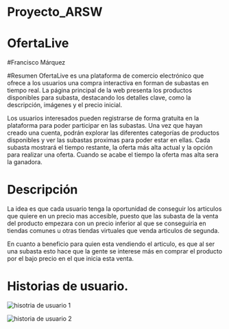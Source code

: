 # Proyecto_ARSW

# OfertaLive

#Francisco Márquez


#Resumen
OfertaLive es una plataforma de comercio electrónico que ofrece a los usuarios una compra interactiva en forman de subastas en tiempo real. La página principal de la web presenta los productos disponibles para subasta, destacando los detalles clave, como la descripción, imágenes y el precio inicial.

Los usuarios interesados pueden registrarse de forma gratuita en la plataforma para poder participar en las subastas. Una vez que hayan creado una cuenta, podrán explorar las diferentes categorías de productos disponibles y ver las subastas proximas para poder estar en ellas. Cada subasta mostrará el tiempo restante, la oferta más alta actual y la opción para realizar una oferta. Cuando se acabe el tiempo la oferta mas alta sera la ganadora.

# Descripción
La idea es que cada usuario tenga la oportunidad de conseguir los articulos que quiere en un precio mas accesible, puesto que las subasta de la venta del producto empezara con un precio inferior al que se conseguiria en tiendas comunes u otras tiendas virtuales que venda articulos de segunda.

En cuanto a beneficio para quien esta vendiendo el articulo, es que al ser una subasta esto hace que la gente se interese más en comprar el producto por el bajo precio en el que inicia esta venta.

# Historias de usuario.


![hisotria de usuario 1](https://github.com/franciscoMarquezBocanegra/Proyecto_ARSW/assets/98216991/b0d0fbe3-e794-411d-a83b-b46758308a6f)


![historia de usuario 2](https://github.com/franciscoMarquezBocanegra/Proyecto_ARSW/assets/98216991/94491bbd-d4c8-474f-a02e-f9bce222f9cd)
